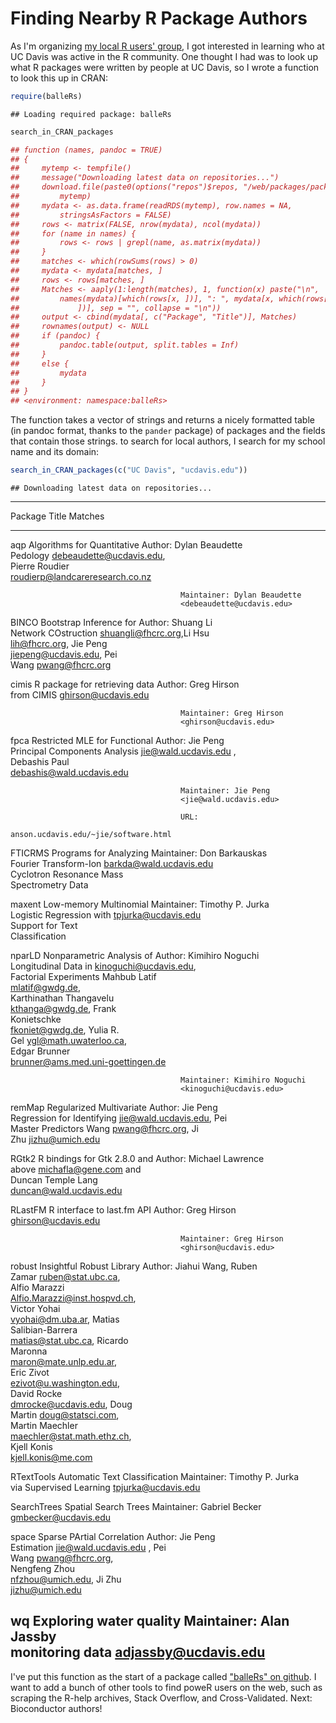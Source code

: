 Finding Nearby R Package Authors
===============================

As I'm organizing [my local R users' group](http://www.noamross.net/davis-r-users-group.html), I got interested in learning who at UC Davis was active in the R community.  One thought I had was to look up what R packages were written by people at UC Davis, so I wrote a function to look this up in CRAN:


```r
require(balleRs)
```

```
## Loading required package: balleRs
```

```r
search_in_CRAN_packages
```

```r
## function (names, pandoc = TRUE) 
## {
##     mytemp <- tempfile()
##     message("Downloading latest data on repositories...")
##     download.file(paste0(options("repos")$repos, "/web/packages/packages.rds"), 
##         mytemp)
##     mydata <- as.data.frame(readRDS(mytemp), row.names = NA, 
##         stringsAsFactors = FALSE)
##     rows <- matrix(FALSE, nrow(mydata), ncol(mydata))
##     for (name in names) {
##         rows <- rows | grepl(name, as.matrix(mydata))
##     }
##     matches <- which(rowSums(rows) > 0)
##     mydata <- mydata[matches, ]
##     rows <- rows[matches, ]
##     Matches <- aaply(1:length(matches), 1, function(x) paste("\n", 
##         names(mydata)[which(rows[x, ])], ": ", mydata[x, which(rows[x, 
##             ])], sep = "", collapse = "\n"))
##     output <- cbind(mydata[, c("Package", "Title")], Matches)
##     rownames(output) <- NULL
##     if (pandoc) {
##         pandoc.table(output, split.tables = Inf)
##     }
##     else {
##         mydata
##     }
## }
## <environment: namespace:balleRs>
```


The function takes a vector of strings and returns a nicely formatted table (in pandoc format, thanks to the `pander` package) of packages and the fields that contain those strings.  to search for local authors, I search for my school name and its domain:


```r
search_in_CRAN_packages(c("UC Davis", "ucdavis.edu"))
```

```
## Downloading latest data on repositories...
```


------------------------------------------------------------------------------
Package     Title                         Matches                             
----------- ----------------------------- ------------------------------------
aqp         Algorithms for Quantitative   Author: Dylan Beaudette             
            Pedology                      <debeaudette@ucdavis.edu>,          
                                          Pierre Roudier                      
                                          <roudierp@landcareresearch.co.nz>   
                                                                              
                                          Maintainer: Dylan Beaudette         
                                          <debeaudette@ucdavis.edu>           

BINCO       Bootstrap Inference for       Author: Shuang Li                   
            Network COstruction           <shuangli@fhcrc.org>,Li Hsu         
                                          <lih@fhcrc.org>, Jie Peng           
                                          <jiepeng@ucdavis.edu>, Pei          
                                          Wang <pwang@fhcrc.org>              

cimis       R package for retrieving data Author: Greg Hirson                 
            from CIMIS                    <ghirson@ucdavis.edu>               
                                                                              
                                          Maintainer: Greg Hirson             
                                          <ghirson@ucdavis.edu>               

fpca        Restricted MLE for Functional Author: Jie Peng                    
            Principal Components Analysis <jie@wald.ucdavis.edu> ,            
                                          Debashis Paul                       
                                          <debashis@wald.ucdavis.edu>         
                                                                              
                                          Maintainer: Jie Peng                
                                          <jie@wald.ucdavis.edu>              
                                                                              
                                          URL:                                
                                          anson.ucdavis.edu/~jie/software.html

FTICRMS     Programs for Analyzing        Maintainer: Don Barkauskas          
            Fourier Transform-Ion         <barkda@wald.ucdavis.edu>           
            Cyclotron Resonance Mass                                          
            Spectrometry Data                                                 

maxent      Low-memory Multinomial        Maintainer: Timothy P. Jurka        
            Logistic Regression with      <tpjurka@ucdavis.edu>               
            Support for Text                                                  
            Classification                                                    

nparLD      Nonparametric Analysis of     Author: Kimihiro Noguchi            
            Longitudinal Data in          <kinoguchi@ucdavis.edu>,            
            Factorial Experiments         Mahbub Latif                        
                                          <mlatif@gwdg.de>,                   
                                          Karthinathan Thangavelu             
                                          <kthanga@gwdg.de>, Frank            
                                          Konietschke                         
                                          <fkoniet@gwdg.de>, Yulia R.         
                                          Gel <ygl@math.uwaterloo.ca>,        
                                          Edgar Brunner                       
                                          <brunner@ams.med.uni-goettingen.de> 
                                                                              
                                          Maintainer: Kimihiro Noguchi        
                                          <kinoguchi@ucdavis.edu>             

remMap      Regularized Multivariate      Author: Jie Peng                    
            Regression for Identifying    <jie@wald.ucdavis.edu>, Pei         
            Master Predictors             Wang <pwang@fhcrc.org>, Ji          
                                          Zhu <jizhu@umich.edu>               

RGtk2       R bindings for Gtk 2.8.0 and  Author: Michael Lawrence            
            above                         <michafla@gene.com> and             
                                          Duncan Temple Lang                  
                                          <duncan@wald.ucdavis.edu>           

RLastFM     R interface to last.fm API    Author: Greg Hirson                 
                                          <ghirson@ucdavis.edu>               
                                                                              
                                          Maintainer: Greg Hirson             
                                          <ghirson@ucdavis.edu>               

robust      Insightful Robust Library     Author: Jiahui Wang, Ruben          
                                          Zamar <ruben@stat.ubc.ca>,          
                                          Alfio Marazzi                       
                                          <Alfio.Marazzi@inst.hospvd.ch>,     
                                          Victor Yohai                        
                                          <vyohai@dm.uba.ar>, Matias          
                                          Salibian-Barrera                    
                                          <matias@stat.ubc.ca>, Ricardo       
                                          Maronna                             
                                          <maron@mate.unlp.edu.ar>,           
                                          Eric Zivot                          
                                          <ezivot@u.washington.edu>,          
                                          David Rocke                         
                                          <dmrocke@ucdavis.edu>, Doug         
                                          Martin <doug@statsci.com>,          
                                          Martin Maechler                     
                                          <maechler@stat.math.ethz.ch>,       
                                          Kjell Konis                         
                                          <kjell.konis@me.com>                

RTextTools  Automatic Text Classification Maintainer: Timothy P. Jurka        
            via Supervised Learning       <tpjurka@ucdavis.edu>               

SearchTrees Spatial Search Trees          Maintainer: Gabriel Becker          
                                          <gmbecker@ucdavis.edu>              

space       Sparse PArtial Correlation    Author: Jie Peng                    
            Estimation                    <jie@wald.ucdavis.edu> , Pei        
                                          Wang <pwang@fhcrc.org>,             
                                          Nengfeng Zhou                       
                                          <nfzhou@umich.edu>, Ji Zhu          
                                          <jizhu@umich.edu>                   

wq          Exploring water quality       Maintainer: Alan Jassby             
            monitoring data               <adjassby@ucdavis.edu>              
------------------------------------------------------------------------------


I've put this function as the start of a package called ["balleRs" on github](https://github.com/noamross/balleRs).  I want to add a bunch of other tools to find poweR users on the web, such as scraping the R-help archives, Stack Overflow, and Cross-Validated.  Next: Bioconductor authors!

